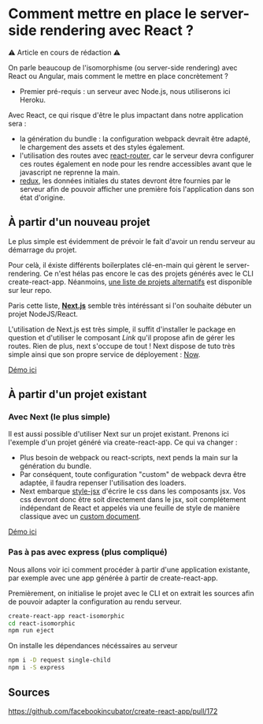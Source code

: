 # Comment mettre en place le server-side rendering avec React ?

:warning: Article en cours de rédaction :warning:

On parle beaucoup de l'isomorphisme (ou server-side rendering) avec React ou Angular, mais comment le mettre en place concrètement ?

* Premier pré-requis : un serveur avec Node.js, nous utiliserons ici Heroku.

Avec React, ce qui risque d'être le plus impactant dans notre application sera :
* la génération du bundle : la configuration webpack devrait être adapté, le chargement des assets et des styles également.
* l'utilisation des routes avec [react-router](https://reacttraining.com/react-router/web/guides/server-rendering), car le serveur devra configurer ces routes également en node pour les rendre accessibles avant que le javascript ne reprenne la main. 
* [redux](http://redux.js.org/docs/recipes/ServerRendering.html), les données initiales du states devront être fournies par le serveur afin de pouvoir afficher une première fois l'application dans son état d'origine.

## À partir d'un nouveau projet

Le plus simple est évidemment de prévoir le fait d'avoir un rendu serveur au démarrage du projet.

Pour celà, il éxiste différents boilerplates clé-en-main qui gèrent le server-rendering. Ce n'est hélas pas encore le cas des projets générés avec le CLI create-react-app. Néanmoins, [une liste de projets alternatifs](https://github.com/facebookincubator/create-react-app#alternatives) est disponible sur leur repo.

Paris cette liste, **[Next.js](https://github.com/zeit/next.js)** semble très intéréssant si l'on souhaite débuter un projet NodeJS/React.

L'utilisation de Next.js est très simple, il suffit d'installer le package en question et d'utiliser le composant *Link* qu'il propose afin de gérer les routes. Rien de plus, next s'occupe de tout ! Next dispose de tuto très simple ainsi que son propre service de déployement : [Now](https://zeit.co/now).

[Démo ici](https://react-isomorphic-01.herokuapp.com/)


## À partir d'un projet existant

### Avec Next (le plus simple)

Il est aussi possible d'utiliser Next sur un projet existant. Prenons ici l'exemple d'un projet généré via create-react-app. Ce qui va changer :
* Plus besoin de webpack ou react-scripts, next pends la main sur la génération du bundle.
* Par conséquent, toute configuration "custom" de webpack devra être adaptée, il faudra repenser l'utilisation des loaders.
* Next embarque [style-jsx](https://github.com/zeit/styled-jsx) d'écrire le css dans les composants jsx. Vos css devront donc être soit directement dans le jsx, soit complétement indépendant de React et appelés via une feuille de style de manière classique avec un [custom document](https://github.com/zeit/next.js#custom-document).

[Démo ici](https://react-isomorphic-02.herokuapp.com/)

### Pas à pas avec express (plus compliqué)

Nous allons voir ici comment procéder à partir d'une application existante, par exemple avec une app générée à partir de create-react-app.

Premièrement, on initialise le projet avec le CLI et on extrait les sources afin de pouvoir adapter la configuration au rendu serveur.

```bash
create-react-app react-isomorphic
cd react-isomorphic
npm run eject
```

On installe les dépendances nécéssaires au serveur

```bash
npm i -D request single-child
npm i -S express
```

## Sources

https://github.com/facebookincubator/create-react-app/pull/172
